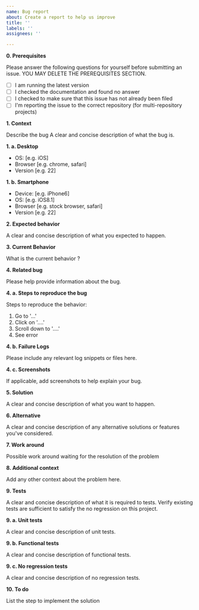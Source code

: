 ```yaml
---
name: Bug report
about: Create a report to help us improve
title: ''
labels: ''
assignees: ''

---
```


**0. Prerequisites**

Please answer the following questions for yourself before submitting an issue. 
YOU MAY DELETE THE PREREQUISITES SECTION.

- [ ] I am running the latest version
- [ ] I checked the documentation and found no answer
- [ ] I checked to make sure that this issue has not already been filed
- [ ] I'm reporting the issue to the correct repository (for multi-repository projects)

**1. Context**

Describe the bug
A clear and concise description of what the bug is.

**1. a. Desktop**

- OS: [e.g. iOS]
- Browser [e.g. chrome, safari]
- Version [e.g. 22]

**1. b. Smartphone**

- Device: [e.g. iPhone6]
- OS: [e.g. iOS8.1]
- Browser [e.g. stock browser, safari]
- Version [e.g. 22]

**2. Expected behavior**

A clear and concise description of what you expected to happen.

**3. Current Behavior**

What is the current behavior ?

**4. Related bug**

Please help provide information about the bug.

**4. a. Steps to reproduce the bug**

Steps to reproduce the behavior:
1. Go to '...'
2. Click on '....'
3. Scroll down to '....'
4. See error

**4. b. Failure Logs**

Please include any relevant log snippets or files here.

**4. c. Screenshots**

If applicable, add screenshots to help explain your bug.

**5. Solution**

A clear and concise description of what you want to happen.

**6. Alternative**

A clear and concise description of any alternative solutions or features you've considered.

**7. Work around**

Possible work around waiting for the resolution of the problem

**8. Additional context**

Add any other context about the problem here.

**9. Tests**

A clear and concise description of what it is required to tests.
Verify existing tests are sufficient to satisfy the no regression on this project.

**9. a. Unit tests**

A clear and concise description of unit tests.

**9. b. Functional tests**

A clear and concise description of functional tests.

**9. c. No regression tests**

A clear and concise description of no regression tests.

**10. To do**

List the step to implement the solution
